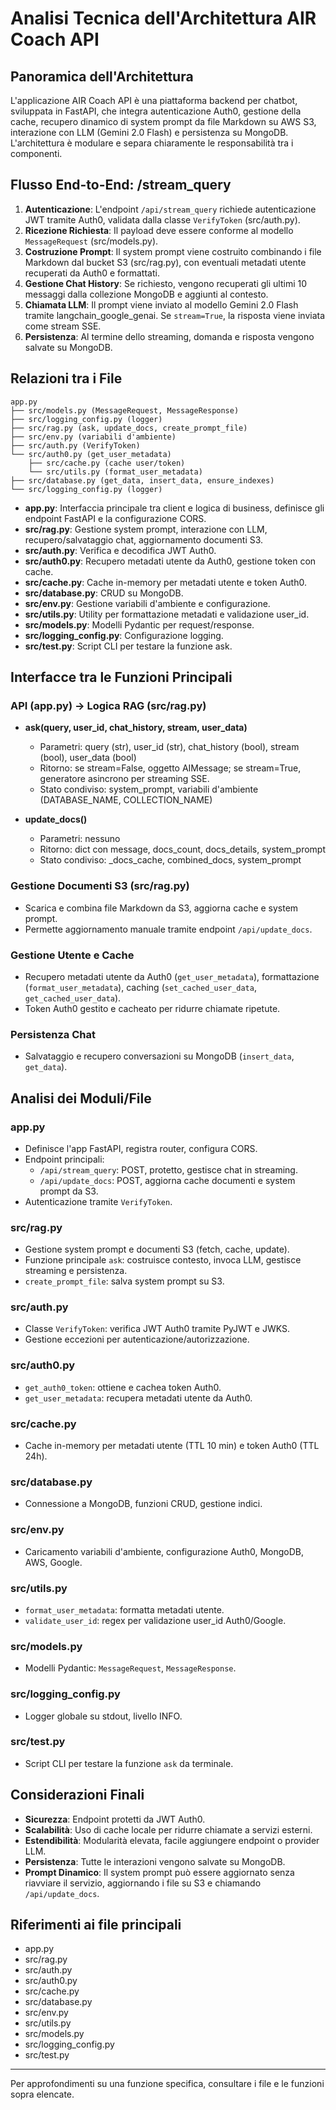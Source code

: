 # Analisi Tecnica dell'Architettura AIR Coach API

## Panoramica dell'Architettura

L'applicazione AIR Coach API è una piattaforma backend per chatbot, sviluppata in FastAPI, che integra autenticazione Auth0, gestione della cache, recupero dinamico di system prompt da file Markdown su AWS S3, interazione con LLM (Gemini 2.0 Flash) e persistenza su MongoDB. L'architettura è modulare e separa chiaramente le responsabilità tra i componenti.

## Flusso End-to-End: /stream_query

1. **Autenticazione**: L'endpoint `/api/stream_query` richiede autenticazione JWT tramite Auth0, validata dalla classe `VerifyToken` (src/auth.py).
2. **Ricezione Richiesta**: Il payload deve essere conforme al modello `MessageRequest` (src/models.py).
3. **Costruzione Prompt**: Il system prompt viene costruito combinando i file Markdown dal bucket S3 (src/rag.py), con eventuali metadati utente recuperati da Auth0 e formattati.
4. **Gestione Chat History**: Se richiesto, vengono recuperati gli ultimi 10 messaggi dalla collezione MongoDB e aggiunti al contesto.
5. **Chiamata LLM**: Il prompt viene inviato al modello Gemini 2.0 Flash tramite langchain_google_genai. Se `stream=True`, la risposta viene inviata come stream SSE.
6. **Persistenza**: Al termine dello streaming, domanda e risposta vengono salvate su MongoDB.

## Relazioni tra i File

```
app.py
├── src/models.py (MessageRequest, MessageResponse)
├── src/logging_config.py (logger)
├── src/rag.py (ask, update_docs, create_prompt_file)
├── src/env.py (variabili d'ambiente)
├── src/auth.py (VerifyToken)
└── src/auth0.py (get_user_metadata)
    ├── src/cache.py (cache user/token)
    └── src/utils.py (format_user_metadata)
├── src/database.py (get_data, insert_data, ensure_indexes)
└── src/logging_config.py (logger)
```

- **app.py**: Interfaccia principale tra client e logica di business, definisce gli endpoint FastAPI e la configurazione CORS.
- **src/rag.py**: Gestione system prompt, interazione con LLM, recupero/salvataggio chat, aggiornamento documenti S3.
- **src/auth.py**: Verifica e decodifica JWT Auth0.
- **src/auth0.py**: Recupero metadati utente da Auth0, gestione token con cache.
- **src/cache.py**: Cache in-memory per metadati utente e token Auth0.
- **src/database.py**: CRUD su MongoDB.
- **src/env.py**: Gestione variabili d'ambiente e configurazione.
- **src/utils.py**: Utility per formattazione metadati e validazione user_id.
- **src/models.py**: Modelli Pydantic per request/response.
- **src/logging_config.py**: Configurazione logging.
- **src/test.py**: Script CLI per testare la funzione ask.

## Interfacce tra le Funzioni Principali

### API (app.py) → Logica RAG (src/rag.py)

- **ask(query, user_id, chat_history, stream, user_data)**
  - Parametri: query (str), user_id (str), chat_history (bool), stream (bool), user_data (bool)
  - Ritorno: se stream=False, oggetto AIMessage; se stream=True, generatore asincrono per streaming SSE.
  - Stato condiviso: system_prompt, variabili d'ambiente (DATABASE_NAME, COLLECTION_NAME)

- **update_docs()**
  - Parametri: nessuno
  - Ritorno: dict con message, docs_count, docs_details, system_prompt
  - Stato condiviso: _docs_cache, combined_docs, system_prompt

### Gestione Documenti S3 (src/rag.py)
- Scarica e combina file Markdown da S3, aggiorna cache e system prompt.
- Permette aggiornamento manuale tramite endpoint `/api/update_docs`.

### Gestione Utente e Cache
- Recupero metadati utente da Auth0 (`get_user_metadata`), formattazione (`format_user_metadata`), caching (`set_cached_user_data`, `get_cached_user_data`).
- Token Auth0 gestito e cacheato per ridurre chiamate ripetute.

### Persistenza Chat
- Salvataggio e recupero conversazioni su MongoDB (`insert_data`, `get_data`).

## Analisi dei Moduli/File

### app.py
- Definisce l'app FastAPI, registra router, configura CORS.
- Endpoint principali:
  - `/api/stream_query`: POST, protetto, gestisce chat in streaming.
  - `/api/update_docs`: POST, aggiorna cache documenti e system prompt da S3.
- Autenticazione tramite `VerifyToken`.

### src/rag.py
- Gestione system prompt e documenti S3 (fetch, cache, update).
- Funzione principale `ask`: costruisce contesto, invoca LLM, gestisce streaming e persistenza.
- `create_prompt_file`: salva system prompt su S3.

### src/auth.py
- Classe `VerifyToken`: verifica JWT Auth0 tramite PyJWT e JWKS.
- Gestione eccezioni per autenticazione/autorizzazione.

### src/auth0.py
- `get_auth0_token`: ottiene e cachea token Auth0.
- `get_user_metadata`: recupera metadati utente da Auth0.

### src/cache.py
- Cache in-memory per metadati utente (TTL 10 min) e token Auth0 (TTL 24h).

### src/database.py
- Connessione a MongoDB, funzioni CRUD, gestione indici.

### src/env.py
- Caricamento variabili d'ambiente, configurazione Auth0, MongoDB, AWS, Google.

### src/utils.py
- `format_user_metadata`: formatta metadati utente.
- `validate_user_id`: regex per validazione user_id Auth0/Google.

### src/models.py
- Modelli Pydantic: `MessageRequest`, `MessageResponse`.

### src/logging_config.py
- Logger globale su stdout, livello INFO.

### src/test.py
- Script CLI per testare la funzione `ask` da terminale.

## Considerazioni Finali

- **Sicurezza**: Endpoint protetti da JWT Auth0.
- **Scalabilità**: Uso di cache locale per ridurre chiamate a servizi esterni.
- **Estendibilità**: Modularità elevata, facile aggiungere endpoint o provider LLM.
- **Persistenza**: Tutte le interazioni vengono salvate su MongoDB.
- **Prompt Dinamico**: Il system prompt può essere aggiornato senza riavviare il servizio, aggiornando i file su S3 e chiamando `/api/update_docs`.

## Riferimenti ai file principali

- app.py
- src/rag.py
- src/auth.py
- src/auth0.py
- src/cache.py
- src/database.py
- src/env.py
- src/utils.py
- src/models.py
- src/logging_config.py
- src/test.py

---

Per approfondimenti su una funzione specifica, consultare i file e le funzioni sopra elencate.